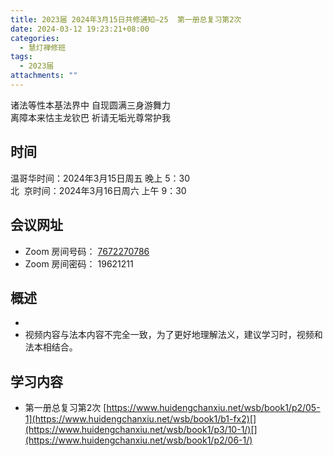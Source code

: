 ```yaml
---
title: 2023届 2024年3月15日共修通知—25  第一册总复习第2次
date: 2024-03-12 19:23:21+08:00
categories:
  - 慧灯禅修班
tags:
  - 2023届
attachments: ""
---
```

诸法等性本基法界中 自现圆满三身游舞力\
离障本来怙主龙钦巴 祈请无垢光尊常护我

## 时间

温哥华时间：2024年3月15日周五 晚上 5：30\
北   京时间：2024年3月16日周六 上午 9：30

## 会议网址

* Zoom 房间号码： [7672270786](https://us02web.zoom.us/j/7672270786?pwd=bjRzNVpOT0g1cWF3WWVqVE1PZzlWZz09)
* Zoom 房间密码： 19621211

## 概述

*
* 视频内容与法本内容不完全一致，为了更好地理解法义，建议学习时，视频和法本相结合。 

## 学习内容

* 第一册总复习第2次  [https://www.huidengchanxiu.net/wsb/book1/p2/05-1](https://www.huidengchanxiu.net/wsb/book1/b1-fx2)[](https://www.huidengchanxiu.net/wsb/book1/p3/10-1/)[](https://www.huidengchanxiu.net/wsb/book1/p2/06-1/)
